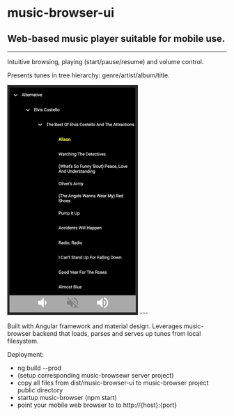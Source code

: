 # music-browser-ui
## Web-based music player suitable for mobile use.
---
Intuitive browsing, playing (start/pause/resume) and volume control.

Presents tunes in tree hierarchy: genre/artist/album/title.

<img src="screen-shot.png" width="300"/>
---

Built with Angular framework and material design. Leverages music-browser backend that loads, parses and serves up tunes from local filesystem.

Deployment:
* ng build --prod
* (setup corresponding music-browsewr server project)
* copy all files from dist/music-browser-ui to music-browser project public directory
* startup music-browser (npm start)
* point your mobile web browser to to http://{host}:{port}
